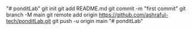 "# ponditLab"  git init git add README.md git commit -m "first commit" git branch -M main git remote add origin https://github.com/ashraful-tech/ponditLab.git git push -u origin main
"# ponditLab" 
